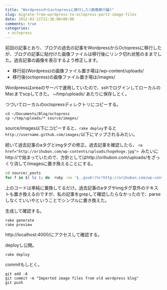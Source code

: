 ```yaml
---
title: "Wordpressからoctopressに移行した(画像移行編)"
slug: migrate-from-wordpress-to-octopress-part2-image-files
date: 2012-03-11T22:36:00+09:00
comments: true
categories: 
 - octopress
---
```


前回の記事とおり、ブログの過去の記事をWordpressからOctopressに移行したが、ブログの記事に貼付けた画像ファイルは移行後にリンク切れ状態のままでした。過去記事の画像を表示するよう修正します。

<!-- more -->

* 移行前(Wordpress)の画像ファイル置き場は/wp-content/uploads/
* 移行後(octopress)の画像ファイル置き場は/images/

Wordpressはxreaのサーバで運用していたので、sshでログインしてローカルのMacまでscpしてきた。 ~/tmp/uploads/ あたりに保存しとく。

つづいてローカルのoctopressディレクトリにコピーする。
~~~
cd ~/Documents/Blog/octopress
cp ~/tmp/uploads/* source/images/
~~~
source/images以下にコピーすると、`rake deploy`すると`http://username.github.com/images/`以下にマップされるみたい。

続いて過去記事のaタグとimgタグの修正。過去記事を確認したら、 ```<a href="http://orihubon.com/wp-contents/uploads/hogehoge.jpg"> ```みたいにhttp://で始まっていたので、方針としてはhttp://orihubon.com/uploads/をざっくり消して/imagesに置き換えることにする。
~~~sh
cd source/_posts
for f in $( ls ); do  ruby -ne '$_.gsub!(%r!http://orihubon.com/wp-content/uploads/!, "/images/"); puts $_;' < $f > tmp; mv tmp $f; done
~~~
上のコードは単純に置換してるだけ。過去記事のaタグやimgタグ意外のテキストも置き換えるのですが、私の記事をgrepして確認したらなかったので、parseしなくていいやということでシンプルに置き換えた。

生成して確認する。
~~~
rake generate
rake preview
~~~
http://localhost:4000/にアクセスして確認する。

deployし公開。
~~~
rake deploy
~~~

commitもしとく。
~~~
git add -A
git commit -m "Imported image files from old wordpress blog"
git push
~~~
